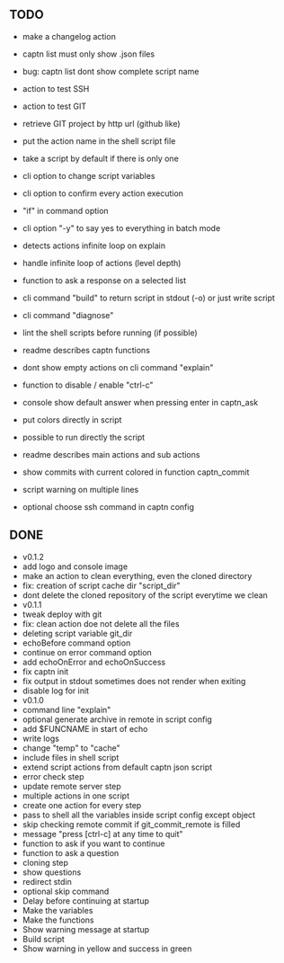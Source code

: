 ## TODO

- make a changelog action
- captn list must only show .json files
- bug: captn list dont show complete script name
- action to test SSH
- action to test GIT
- retrieve GIT project by http url (github like)

- put the action name in the shell script file
- take a script by default if there is only one
- cli option to change script variables
- cli option to confirm every action execution
- "if" in command option
- cli option "-y" to say yes to everything in batch mode
- detects actions infinite loop on explain
- handle infinite loop of actions (level depth)
- function to ask a response on a selected list
- cli command "build" to return script in stdout (-o) or just write script
- cli command "diagnose"
- lint the shell scripts before running (if possible)
- readme describes captn functions

- dont show empty actions on cli command "explain"
- function to disable / enable "ctrl-c"
- console show default answer when pressing enter in captn_ask
- put colors directly in script
- possible to run directly the script
- readme describes main actions and sub actions
- show commits with current colored in function captn_commit
- script warning on multiple lines
- optional choose ssh command in captn config


## DONE

- v0.1.2
- add logo and console image
- make an action to clean everything, even the cloned directory
- fix: creation of script cache dir "script_dir"
- dont delete the cloned repository of the script everytime we clean
- v0.1.1
- tweak deploy with git
- fix: clean action doe not delete all the files
- deleting script variable git_dir
- echoBefore command option
- continue on error command option
- add echoOnError and echoOnSuccess
- fix captn init
- fix output in stdout sometimes does not render when exiting
- disable log for init
- v0.1.0
- command line "explain"
- optional generate archive in remote in script config
- add $FUNCNAME in start of echo
- write logs
- change "temp" to "cache"
- include files in shell script
- extend script actions from default captn json script
- error check step
- update remote server step
- multiple actions in one script
- create one action for every step
- pass to shell all the variables inside script config except object
- skip checking remote commit if git_commit_remote is filled
- message "press [ctrl-c] at any time to quit"
- function to ask if you want to continue
- function to ask a question
- cloning step
- show questions
- redirect stdin
- optional skip command
- Delay before continuing at startup
- Make the variables
- Make the functions
- Show warning message at startup
- Build script
- Show warning in yellow and success in green

